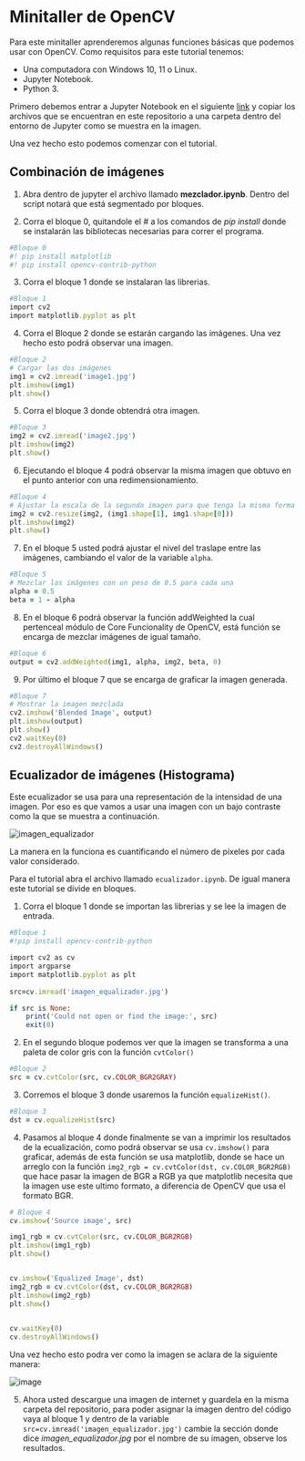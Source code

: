 # **Minitaller de OpenCV**

Para este minitaller aprenderemos algunas funciones básicas que podemos usar con OpenCV. Como requisitos para este tutorial tenemos:
* Una computadora con Windows 10, 11 o Linux.
* Jupyter Notebook.
* Python 3.

Primero debemos entrar a Jupyter Notebook en el siguiente [link](https://jupyter.org/try-jupyter/lab/) y copiar los archivos que se encuentran en este repositorio a una carpeta dentro del entorno de Jupyter como se muestra en la imagen.

Una vez hecho esto podemos comenzar con el tutorial.

## Combinación de imágenes
1. Abra dentro de jupyter el archivo llamado **mezclador.ipynb**. Dentro del script notará que está segmentado por bloques. 

2. Corra el bloque 0, quitandole el # a los comandos de *pip install* donde se instalarán las bibliotecas necesarias para correr el programa.

```ruby
#Bloque 0
#! pip install matplotlib
#! pip install opencv-contrib-python
```

3. Corra el bloque 1 donde se instalaran las librerias.

```ruby
#Bloque 1
import cv2
import matplotlib.pyplot as plt
```
4. Corra el Bloque 2 donde se estarán cargando las imágenes. Una vez hecho esto podrá observar una imagen.

```ruby
#Bloque 2
# Cargar las dos imágenes
img1 = cv2.imread('image1.jpg')
plt.imshow(img1)
plt.show()
```
5. Corra el bloque 3 donde obtendrá otra imagen.
```ruby
#Bloque 3
img2 = cv2.imread('image2.jpg')
plt.imshow(img2)
plt.show()
```

6. Ejecutando el bloque 4 podrá observar la misma imagen que obtuvo en el punto anterior con una redimensionamiento.

```ruby
#Bloque 4
# Ajustar la escala de la segunda imagen para que tenga la misma forma que la primera
img2 = cv2.resize(img2, (img1.shape[1], img1.shape[0]))
plt.imshow(img2)
plt.show()
```

7. En el bloque 5 usted podrá ajustar el nivel del traslape entre las imágenes, cambiando el valor de la variable `alpha`.

```ruby
#Bloque 5
# Mezclar las imágenes con un peso de 0.5 para cada una
alpha = 0.5
beta = 1 - alpha
```
8. En el bloque 6 podrá observar la función addWeighted la cual pertenceal módulo de Core Funcionality de OpenCV, está función se encarga de mezclar imágenes de igual tamaño.

```ruby
#Bloque 6
output = cv2.addWeighted(img1, alpha, img2, beta, 0)
```
9. Por último el bloque 7 que se encarga de graficar la imagen generada.

```ruby
#Bloque 7
# Mostrar la imagen mezclada
cv2.imshow('Blended Image', output)
plt.imshow(output)
plt.show()
cv2.waitKey(0)
cv2.destroyAllWindows()
```

## Ecualizador de imágenes (Histograma)
Este ecualizador se usa para una representación de la intensidad de una imagen. Por eso es que vamos a usar una imagen con un bajo contraste como la que se muestra a continuación.

![imagen_equalizador](https://github.com/Mercurio1509/Minitaller_OpenCV/assets/125401207/210ad2da-a8bd-4d79-8022-7aabbb4ea34e)


La manera en la funciona es cuantificando el número de pixeles por cada valor considerado.

Para el tutorial abra el archivo llamado `ecualizador.ipynb`. De igual manera este tutorial se divide en bloques.

1. Corra el bloque 1 donde se importan las librerias y se lee la imagen de entrada.

```ruby
#Bloque 1
#!pip install opencv-contrib-python

import cv2 as cv
import argparse
import matplotlib.pyplot as plt
 
src=cv.imread('imagen_equalizador.jpg')

if src is None:
    print('Could not open or find the image:', src)
    exit(0)
```

2. En el segundo bloque podemos ver que la imagen se transforma a una paleta de color gris con la función `cvtColor()`

```ruby
#Bloque 2
src = cv.cvtColor(src, cv.COLOR_BGR2GRAY)
```

3. Corremos el bloque 3 donde usaremos la función `equalizeHist()`.

```ruby
#Bloque 3
dst = cv.equalizeHist(src)
```
4. Pasamos al bloque 4 donde finalmente se van a imprimir los resultados de la ecualización, como podrá observar se usa `cv.imshow()` para graficar, además de esta función se usa matplotlib, donde se hace un arreglo con la función `img2_rgb = cv.cvtColor(dst, cv.COLOR_BGR2RGB)` que hace pasar la imagen de BGR a RGB ya que matplotlib necesita que la imagen use este ultimo formato, a diferencia de OpenCV que usa el formato BGR.

```ruby
# Bloque 4
cv.imshow('Source image', src)

img1_rgb = cv.cvtColor(src, cv.COLOR_BGR2RGB)
plt.imshow(img1_rgb)
plt.show()


cv.imshow('Equalized Image', dst)
img2_rgb = cv.cvtColor(dst, cv.COLOR_BGR2RGB)
plt.imshow(img2_rgb)
plt.show()

 
cv.waitKey(0)
cv.destroyAllWindows()
```

Una vez hecho esto podra ver como la imagen se aclara de la siguiente manera:

![image](https://github.com/Mercurio1509/Minitaller_OpenCV/assets/125401207/5222afda-0bd7-4bff-9878-bd5336ddfc4a)



5. Ahora usted descargue una imagen de internet y guardela en la misma carpeta del repositorio, para poder asignar la imagen dentro del código vaya al bloque 1 y dentro de la variable `src=cv.imread('imagen_equalizador.jpg')` cambie la sección donde dice *imagen_equalizador.jpg* por el nombre de su imagen, observe los resultados.
